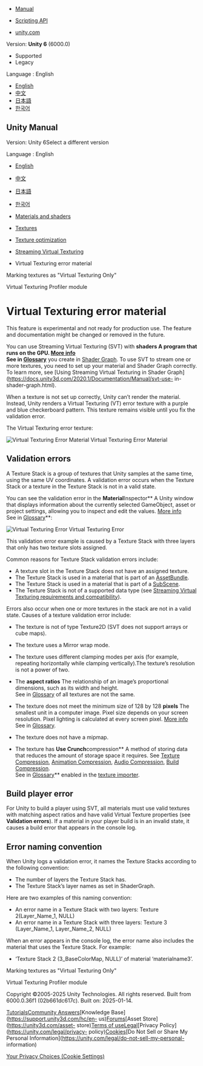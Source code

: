 [](https://docs.unity3d.com)

  * [Manual](../Manual/index.html)
  * [Scripting API](../ScriptReference/index.html)

  * [unity.com](https://unity.com/)

Version: **Unity 6** (6000.0)

  * Supported
  * Legacy

Language : English

  * [English](/Manual/svt-error-material.html)
  * [中文](/cn/current/Manual/svt-error-material.html)
  * [日本語](/ja/current/Manual/svt-error-material.html)
  * [한국어](/kr/current/Manual/svt-error-material.html)

[](https://docs.unity3d.com)

## Unity Manual

Version: Unity 6Select a different version

Language : English

  * [English](/Manual/svt-error-material.html)
  * [中文](/cn/current/Manual/svt-error-material.html)
  * [日本語](/ja/current/Manual/svt-error-material.html)
  * [한국어](/kr/current/Manual/svt-error-material.html)

  * [Materials and shaders](materials-and-shaders.html)
  * [Textures](Textures-landing.html)
  * [Texture optimization](TextureLoading.html)
  * [Streaming Virtual Texturing](svt-streaming-virtual-texturing.html)
  * Virtual Texturing error material

[](svt-marking-textures.html)

Marking textures as "Virtual Texturing Only"

[](profiler-virtual-texturing-module.html)

Virtual Texturing Profiler module

# Virtual Texturing error material

This feature is experimental and not ready for production use. The feature and
documentation might be changed or removed in the future.

You can use Streaming Virtual Texturing (SVT) with ****shaders** A program
that runs on the GPU. [More info](Shaders.html)  
See in [Glossary](Glossary.html#Shader)** you create in [Shader
Graph](https://docs.unity3d.com/Packages/com.unity.shadergraph@latest). To use
SVT to stream one or more textures, you need to set up your material and
Shader Graph correctly. To learn more, see [Using Streaming Virtual Texturing
in Shader Graph](https://docs.unity3d.com/2020.1/Documentation/Manual/svt-use-
in-shader-graph.html).

When a texture is not set up correctly, Unity can’t render the material.
Instead, Unity renders a Virtual Texturing (VT) error texture with a purple
and blue checkerboard pattern. This texture remains visible until you fix the
validation error.

The Virtual Texturing error texture:

![Virtual Texturing Error Material](../uploads/Main/VT_Error_Material.png)
Virtual Texturing Error Material

## Validation errors

A Texture Stack is a group of textures that Unity samples at the same time,
using the same UV coordinates. A validation error occurs when the Texture
Stack or a texture in the Texture Stack is not in a valid state.

You can see the validation error in the **Material**Inspector** A Unity window
that displays information about the currently selected GameObject, asset or
project settings, allowing you to inspect and edit the values. [More
info](UsingTheInspector.html)  
See in [Glossary](Glossary.html#Inspector)**:

![Virtual Texturing Error](../uploads/Main/VT_Error.png) Virtual Texturing
Error

This validation error example is caused by a Texture Stack with three layers
that only has two texture slots assigned.

Common reasons for Texture Stack validation errors include:

  * A texture slot in the Texture Stack does not have an assigned texture.
  * The Texture Stack is used in a material that is part of an [AssetBundle](https://docs.unity3d.com/2020.1/Documentation/Manual/AssetBundlesIntro.html).
  * The Texture Stack is used in a material that is part of a [SubScene](https://docs.unity3d.com/Packages/com.unity.entities@0.13/api/Unity.Scenes.SubScene.html).
  * The Texture Stack is not of a supported data type (see [Streaming Virtual Texturing requirements and compatibility](https://docs.unity3d.com/2020.1/Documentation/Manual/svt-requirements-compatibility.html)).

Errors also occur when one or more textures in the stack are not in a valid
state. Causes of a texture validation error include:

  * The texture is not of type Texture2D (SVT does not support arrays or cube maps).

  * The texture uses a Mirror wrap mode.

  * The texture uses different clamping modes per axis (for example, repeating horizontally while clamping vertically).The texture’s resolution is not a power of two.

  * The **aspect ratios** The relationship of an image’s proportional dimensions, such as its width and height.  
See in [Glossary](Glossary.html#AspectRatio) of all textures are not the same.

  * The texture does not meet the minimum size of 128 by 128 **pixels** The smallest unit in a computer image. Pixel size depends on your screen resolution. Pixel lighting is calculated at every screen pixel. [More info](ShadowPerformance.html)  
See in [Glossary](Glossary.html#pixel).

  * The texture does not have a mipmap.

  * The texture has **Use Crunch**compression** A method of storing data that reduces the amount of storage space it requires. See [Texture Compression](class-TextureImporterOverride), [Animation Compression](class-AnimationClip.html#AssetProperties), [Audio Compression](class-AudioClip.html), [Build Compression](ReducingFilesize.html).  
See in [Glossary](Glossary.html#compression)** enabled in the [texture
importer](https://docs.unity3d.com/Manual/class-TextureImporter.html).

## Build player error

For Unity to build a player using SVT, all materials must use valid textures
with matching aspect ratios and have valid Virtual Texture properties (see
**Validation errors**). If a material in your player build is in an invalid
state, it causes a build error that appears in the console log.

## Error naming convention

When Unity logs a validation error, it names the Texture Stacks according to
the following convention:

  * The number of layers the Texture Stack has.
  * The Texture Stack’s layer names as set in ShaderGraph.

Here are two examples of this naming convention:

  * An error name in a Texture Stack with two layers: Texture 2(Layer_Name_1, NULL)
  * An error name in a Texture Stack with three layers: Texture 3 (Layer_Name_1, Layer_Name_2, NULL)

When an error appears in the console log, the error name also includes the
material that uses the Texture Stack. For example:

  * ‘Texture Stack 2 (3_BaseColorMap, NULL)’ of material ‘materialname3’.

[](svt-marking-textures.html)

Marking textures as "Virtual Texturing Only"

[](profiler-virtual-texturing-module.html)

Virtual Texturing Profiler module

Copyright ©2005-2025 Unity Technologies. All rights reserved. Built from
6000.0.36f1 (02b661dc617c). Built on: 2025-01-14.

[Tutorials](https://learn.unity.com/)[Community
Answers](https://answers.unity3d.com)[Knowledge
Base](https://support.unity3d.com/hc/en-
us)[Forums](https://forum.unity3d.com)[Asset Store](https://unity3d.com/asset-
store)[Terms of
use](https://docs.unity3d.com/Manual/TermsOfUse.html)[Legal](https://unity.com/legal)[Privacy
Policy](https://unity.com/legal/privacy-
policy)[Cookies](https://unity.com/legal/cookie-policy)[Do Not Sell or Share
My Personal Information](https://unity.com/legal/do-not-sell-my-personal-
information)

[Your Privacy Choices (Cookie Settings)](javascript:void\(0\);)

